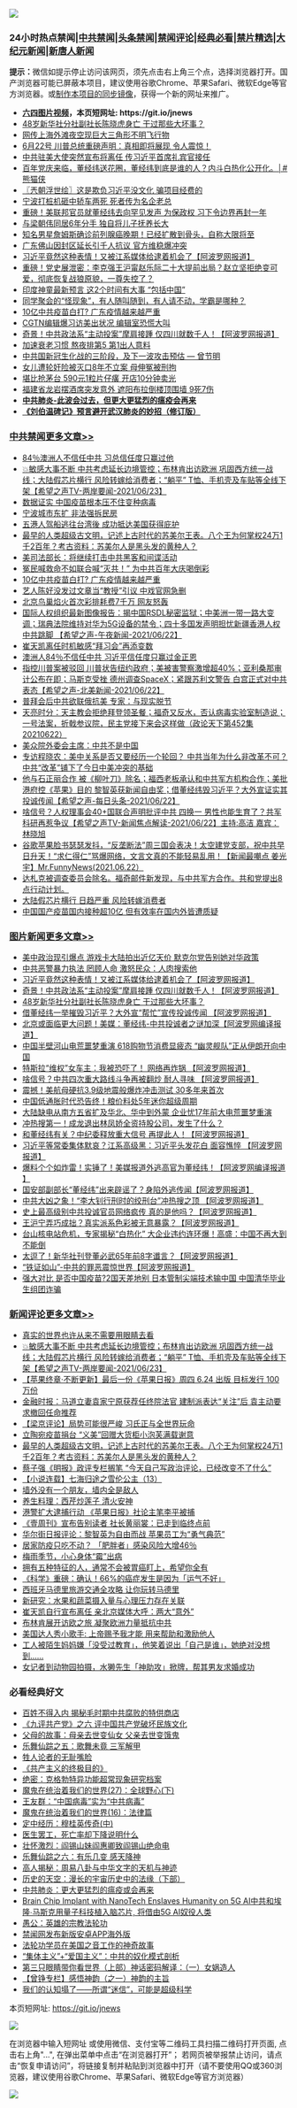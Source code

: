 ![](https://raw.githubusercontent.com/fqnews/bnews/master/64photo/fqnews-qr.jpg)

<div id="tt">
<h3>24小时热点禁闻|<a href="#%E4%B8%AD%E5%85%B1%E7%A6%81%E9%97%BB%E6%9B%B4%E5%A4%9A%E6%96%87%E7%AB%A0">中共禁闻</a>|<a href="#%E5%9B%BE%E7%89%87%E6%96%B0%E9%97%BB%E6%9B%B4%E5%A4%9A%E6%96%87%E7%AB%A0">头条禁闻</a>|<a href="#%E6%96%B0%E9%97%BB%E8%AF%84%E8%AE%BA%E6%9B%B4%E5%A4%9A%E6%96%87%E7%AB%A0">禁闻评论|<a href="#%E5%BF%85%E7%9C%8B%E7%BB%8F%E5%85%B8%E5%A5%BD%E6%96%87">经典必看|<a href="/video.md#%E7%A6%81%E7%89%87%E7%B2%BE%E9%80%89">禁片精选</a>|<a href="https://github.com/fqnews/djy/blob/master/gb/nf1351518.md#1">大纪元新闻</a>|<a href="https://github.com/fqnews/ntdtv/blob/master/gb/prog204.md#1">新唐人新闻</a></h3>
<div><b>提示：</b>微信如提示停止访问该网页，须先点击右上角三个点，选择浏览器打开。国产浏览器可能已屏蔽本项目，建议使用谷歌Chrome、苹果Safari、微软Edge等官方浏览器。或<a href="https://github.com/fqnews/bnews/blob/master/%E5%88%B6%E4%BD%9Cgit%E7%A6%81%E9%97%BB%E9%95%9C%E5%83%8F.md">制作本项目的同步镜像</a>，获得一个新的网址来推广。</div>
<ul>
<li><b><a href="http://d1.bdrive.tk/64.mp4" target="_blank">六四图片视频</a>，本页短网址: https://git.io/jnews</b></li>
<li><a href="/topimagenews/20210623/1572334.md">48岁新华社分社副社长陈晓虎身亡 干过那些大坏事？</a></li>
<li><a href="/cnnews/20210623/1572352.md">网传上海外滩夜空现巨大三角形不明飞行物</a></li>
<li><a href="/bannedvideo/20210623/1572357.md">6月22号  川普总统重磅声明：真相即将展现 令人震惊！</a></li>
<li><a href="/comments/20210623/1572251.md">中共驻美大使突然宣布将离任 传习近平首席礼宾官接任</a></li>
<li><a href="/comments/20210623/1572289.md">百年党庆来临，董经纬送花圈，董经纬到底是谁的人？内斗白热化公开化。│#熊猫侠</a></li>
<li><a href="/ssgc/20210623/1572429.md">〖兲朝浮世绘〗这是欺负习近平没文化 骗项目经费的</a></li>
<li><a href="/cbnews/20210623/1572335.md">宁波打桩机砸中轿车两死 死者传为名企老总</a></li>
<li><a href="/comments/20210623/1572625.md">重磅！美联邦官员就董经纬去向罕见发声 为保政权 习下令边界再封一年</a></li>
<li><a href="/yule/20210623/1572353.md">与梁朝伟同居6年分手 独自将儿子抚养长大</a></li>
<li><a href="/yule/20210623/1572521.md">知名男星詹姆斯确诊前列腺癌晚期！已经扩散到骨头，自称大限将至</a></li>
<li><a href="/cnnews/20210622/1572220.md">广东佛山因封区延长引千人抗议 官方维稳爆冲突</a></li>
<li><a href="/topimagenews/20210623/1572656.md">习近平竟然这种表情！又被江系媒体给逮着机会了【阿波罗网报道】</a></li>
<li><a href="/bannedvideo/20210623/1572564.md">重磅！党史展泄密：李克强王沪甯赵乐际二十大提前出局？赵立坚拒绝变可爱，彻底恢复战狼原貌，一尊失控了？</a></li>
<li><a href="/worldnews/20210623/1572410.md">印度神童最新预言 这2个时间有大事 “包括中国”</a></li>
<li><a href="/funmedia/20210623/1572371.md">同学聚会的“怪现象”，有人随叫随到，有人请不动，学霸是哪种？</a></li>
<li><a href="/cbnews/20210623/1572712.md">10亿中共疫苗白打? 广东疫情越来越严重</a></li>
<li><a href="/cbnews/20210622/1572147.md">CGTN编辑爆习访美出状况 编辑室恐慌大叫</a></li>
<li><a href="/topimagenews/20210623/1572594.md">奇景！中共政法系“主动投案”摩肩接踵 仅四川就数千人！【阿波罗网报道】</a></li>
<li><a href="/health/20210623/1572553.md">加速衰老习惯 熬夜排第5 第1出人意料</a></li>
<li><a href="/comments/20210622/1571945.md">中共国新冠生化战的三阶段，及下一波攻击预估 — 曾节明</a></li>
<li><a href="/cbnews/20210622/1572143.md">女儿遭轮奸险被灭口8年不立案 母伸冤被刑拘</a></li>
<li><a href="/cbnews/20210623/1572297.md">堪比抢茅台 590元1粒片仔癀 开店10分钟卖光</a></li>
<li><a href="/cbnews/20210622/1572141.md">福建省龙岩摆酒席突发意外 遮阳布拉倒楼顶围墙 9死7伤</a></li>
<li><b><a href="/comments/20200211/1275071.md" target="_blank">中共肺炎-此波会过去，但更大更猛烈的瘟疫会再来</a></b></li>
<li><b><a href="/comments/20200207/1272816.md" target="_blank">《刘伯温碑记》预言避开武汉肺炎的妙招（修订版）</a></b></li>
</ul>
</div>

<div class="catlist">
<h3><a href="/cbnews/" target="_blank">中共禁闻</a><span><a href="/cbnews/" target="_blank" rel="nofollow">更多文章>></a></span></h3>
<ul>
<li><a href="/cbnews/20210623/1572862.md" target="_blank">84％澳洲人不信任中共 习总信任度只赢过他</a></li>
<li><a href="/comments/20210623/1572853.md" target="_blank">💥敏感大事不断 中共考虑延长边境管控；布林肯出访欧洲 巩固西方统一战线；大陆假芯片横行 风险转嫁给消费者；“躺平” T恤、手机壳及车贴等全线下架【希望之声TV-两岸要闻-2021/06/23】</a></li>
<li><a href="/cbnews/20210623/1572849.md" target="_blank">数据证实 中国疫苗根本压不住变种病毒</a></li>
<li><a href="/cbnews/20210623/1572786.md" target="_blank">宁波城市东扩 非法强拆民房</a></li>
<li><a href="/cbnews/20210623/1572783.md" target="_blank">五港人驾船逃往台湾後 成功抵达美国获得庇护</a></li>
<li><a href="/comments/20210623/1572779.md" target="_blank">最早的人类超级古文明，记述上古时代的苏美尔王表。八个王为何掌权24万1千2百年？考古资料：苏美尔人是黑头发的黄种人？</a></li>
<li><a href="/cbnews/20210623/1572741.md" target="_blank">美司法部长：将继续打击中共黑客和间谍活动</a></li>
<li><a href="/cbnews/20210623/1572740.md" target="_blank">冤民喊救命不如联合喊“灭共！” 为中共百年大庆喝倒彩</a></li>
<li><a href="/cbnews/20210623/1572712.md" target="_blank">10亿中共疫苗白打? 广东疫情越来越严重</a></li>
<li><a href="/cbnews/20210623/1572677.md" target="_blank">艺人陈好没发过文章当“教授”引议 中戏官网急删</a></li>
<li><a href="/cbnews/20210623/1572657.md" target="_blank">北京鸟巢焰火首次彩排耗费7千万 网友怒轰</a></li>
<li><a href="/comments/20210623/1572638.md" target="_blank">国际人权组织最新图像报告：揭中国RSDL秘密监狱；中美洲一带一路大变调；瑞典法院维持对华为5G设备的禁令；四十多国发声明担忧新疆香港人权 中共跳脚 【希望之声-午夜新闻-2021/06/22】</a></li>
<li><a href="/cbnews/20210623/1572636.md" target="_blank">崔天凯离任时机敏感“拜习会”再添变数</a></li>
<li><a href="/cbnews/20210623/1572595.md" target="_blank">澳洲人84％不信任中共 习近平信任度只赢过金正恩</a></li>
<li><a href="/comments/20210623/1572582.md" target="_blank">指控川普案被驳回 川普状告纽约政府；美被害警察激增超40%；亚利桑那审计公布在即；马斯克受挫  德州调查SpaceX；紧跟苏利文警告 白宫正式对中共表态【希望之声-北美新闻-2021/06/22】</a></li>
<li><a href="/cbnews/20210623/1572569.md" target="_blank">普拜会后中共欲联俄抗美 专家：与现实脱节</a></li>
<li><a href="/cbnews/20210623/1572547.md" target="_blank">天亮时分：天主教会拒绝拜登领圣餐；福奇又反水，否认病毒实验室制造说；一号法案，折戟参议院，民主党接下来会这样做（政论天下第452集 20210622）</a></li>
<li><a href="/cbnews/20210623/1572454.md" target="_blank">美众院外委会主席：中共不是中国</a></li>
<li><a href="/comments/20210623/1572447.md" target="_blank">专访程晓农：美中关系是否又要经历一个轮回？ 中共当年为什么非改革不可？中共“改革”铺下了今日中美冲突的基础</a></li>
<li><a href="/comments/20210623/1572434.md" target="_blank">他与石正丽合作 被《柳叶刀》除名；福西老板承认和中共军方机构合作；美批港府控《苹果》目的 黎智英获新闻自由奖；借董经纬毁习近平？大外宣证实其投诚传闻【希望之声-每日头条-2021/06/22】</a></li>
<li><a href="/comments/20210623/1572433.md" target="_blank">啥信号？人权理事会40+国联合声明批评中共 四换一 男性也能生育了？共军科研再惹争议【希望之声TV-新闻焦点解读-2021/06/22】主持:高洁  嘉宾： 林晓旭</a></li>
<li><a href="/comments/20210623/1572432.md" target="_blank">谷歌苹果脸书瑟瑟发抖，“反垄断法”周三国会表决！太空建党支部，祝中共早日升天！“求仁得仁”骂爆网络，文言文真的不能轻易乱用！【新闻最嘲点 姜光宇】Mr.FunnyNews(2021.06.22）‬</a></li>
<li><a href="/comments/20210623/1572428.md" target="_blank">达札克被调查委员会除名。福奇邮件新发现，与中共军方合作。共和党提出8点行动计划。</a></li>
<li><a href="/cbnews/20210623/1572404.md" target="_blank">大陆假芯片横行 日趋严重 风险转嫁消费者</a></li>
<li><a href="/cbnews/20210623/1572370.md" target="_blank">中国国产疫苗国内接种超10亿 但有效率在国内外皆遭质疑</a></li>

</ul>
</div>
<div class="catlist">
<h3><a href="/topimagenews/" target="_blank">图片新闻</a><span><a href="/topimagenews/" target="_blank" rel="nofollow">更多文章>></a></span></h3>
<ul>
<li><a href="/topimagenews/20210623/1572841.md" target="_blank">美中政治现引爆点 游戏卡大陆拍出近亿天价 默克尔党告别她对华政策</a></li>
<li><a href="/topimagenews/20210623/1572689.md" target="_blank">中共恶警暴力执法 罔顾人命 激怒民众：人肉搜索他</a></li>
<li><a href="/topimagenews/20210623/1572656.md" target="_blank">习近平竟然这种表情！又被江系媒体给逮着机会了【阿波罗网报道】</a></li>
<li><a href="/topimagenews/20210623/1572594.md" target="_blank">奇景！中共政法系“主动投案”摩肩接踵 仅四川就数千人！【阿波罗网报道】</a></li>
<li><a href="/topimagenews/20210623/1572334.md" target="_blank">48岁新华社分社副社长陈晓虎身亡 干过那些大坏事？</a></li>
<li><a href="/topimagenews/20210622/1571979.md" target="_blank">借董经纬一举摧毁习近平？大外宣“帮忙”宣传投诚传闻 【阿波罗网报道】</a></li>
<li><a href="/topimagenews/20210622/1571863.md" target="_blank">北京或面临更大问题！美媒：董经纬-中共投诚者之谜加深【阿波罗网编译报道】</a></li>
<li><a href="/topimagenews/20210621/1571349.md" target="_blank">中国半壁河山电荒噩梦重演 618购物节消费显疲态 “幽灵舰队”正从伊朗开向中国</a></li>
<li><a href="/topimagenews/20210621/1571238.md" target="_blank">特斯拉“维权”女车主：我被恐吓了！ 网络再炸锅 【阿波罗网报道】</a></li>
<li><a href="/topimagenews/20210621/1571162.md" target="_blank">啥信号？中共四次重大路线斗争再被翻炒 耐人寻味 【阿波罗网报道】</a></li>
<li><a href="/topimagenews/20210621/1571069.md" target="_blank">震撼！美航母硬抗3.9级地震般爆炸冲击测试 30多年来首次</a></li>
<li><a href="/topimagenews/20210621/1570856.md" target="_blank">中国低通胀时代恐告终！粮价料处5年迷你超级周期</a></li>
<li><a href="/topimagenews/20210620/1570841.md" target="_blank">大陆缺电从南方五省扩及华北、华中到外蒙 企业忧17年前大电荒噩梦重演</a></li>
<li><a href="/topimagenews/20210620/1570595.md" target="_blank">冲热搜第一！成龙退出林凤娇全资持股公司，发生了什么？</a></li>
<li><a href="/topimagenews/20210620/1570532.md" target="_blank">和董经纬有关？中纪委释放重大信号 再提此人！【阿波罗网报道】</a></li>
<li><a href="/topimagenews/20210619/1570003.md" target="_blank">习近平等常委集体默哀？江系高级黑：习近平头发花白 面容憔悴 【阿波罗网报道】</a></li>
<li><a href="/topimagenews/20210619/1569734.md" target="_blank">爆料个个如炸雷！实锤了！美媒报道外逃高官为董经纬！【阿波罗网编译报道 】</a></li>
<li><a href="/topimagenews/20210618/1569604.md" target="_blank">国安部副部长“董经纬”出来辟谣了？身陷外逃传闻【阿波罗网报道】</a></li>
<li><a href="/topimagenews/20210618/1569201.md" target="_blank">中共大凶之象！“李大钊行刑时的绞刑台”冲热搜之顶 【阿波罗网报道】</a></li>
<li><a href="/topimagenews/20210617/1568586.md" target="_blank">史上最高级别中共投诚官员网络疯传 真的是他吗？【阿波罗网报道】</a></li>
<li><a href="/topimagenews/20210617/1568585.md" target="_blank">王沪宁弄巧成拙？真实派系色彩被无意暴露？【阿波罗网报道】</a></li>
<li><a href="/topimagenews/20210616/1567991.md" target="_blank">台山核电站危机，专家揭秘“白热化” 大企业违约连环爆！高盛：中国不再大到不能倒</a></li>
<li><a href="/topimagenews/20210616/1567809.md" target="_blank">太逗了！新华社刊登董必武65年前8字谶言？【阿波罗网报道】</a></li>
<li><a href="/topimagenews/20210616/1567674.md" target="_blank">“铁证如山”-中共的罪恶震惊世界【阿波罗网报道】</a></li>
<li><a href="/topimagenews/20210615/1567286.md" target="_blank">强大对比 是否中国疫苗?2国天差地别 日本管制尖端技术输中国 中国清华毕业生组团诈骗</a></li>

</ul>
</div>
<div class="catlist">
<h3><a href="/comments/" target="_blank">新闻评论</a><span><a href="/comments/" target="_blank" rel="nofollow">更多文章>></a></span></h3>
<ul>
<li><a href="/comments/20210623/1572856.md" target="_blank">真实的世界也许从来不需要用眼睛去看</a></li>
<li><a href="/comments/20210623/1572853.md" target="_blank">💥敏感大事不断 中共考虑延长边境管控；布林肯出访欧洲 巩固西方统一战线；大陆假芯片横行 风险转嫁给消费者；“躺平” T恤、手机壳及车贴等全线下架【希望之声TV-两岸要闻-2021/06/23】</a></li>
<li><a href="/comments/20210623/1572818.md" target="_blank">【苹果终章‧不断更新】最后一份《苹果日报》周四 6.24 出版 目标发行 100 万份</a></li>
<li><a href="/comments/20210623/1572817.md" target="_blank">金融时报：马道立妻袁家宁原获荐任终院法官 建制派表达“关注”后 袁主动要求撤回任命推荐</a></li>
<li><a href="/comments/20210623/1572814.md" target="_blank">【梁京评论】局势可能很严峻 习氏正与全世界玩命</a></li>
<li><a href="/comments/20210623/1572784.md" target="_blank">立陶宛疫苗捐台 “义美”回赠大货柜小泡芙满载谢意</a></li>
<li><a href="/comments/20210623/1572779.md" target="_blank">最早的人类超级古文明，记述上古时代的苏美尔王表。八个王为何掌权24万1千2百年？考古资料：苏美尔人是黑头发的黄种人？</a></li>
<li><a href="/comments/20210623/1572772.md" target="_blank">蔡子强《明报》政评专栏搁笔 “今天自己写政治评论，已经改变不了什么”</a></li>
<li><a href="/comments/20210623/1572771.md" target="_blank">【小说连载】七海归途之雪伦公主（13）</a></li>
<li><a href="/comments/20210623/1572758.md" target="_blank">墙外没有一个朋友，墙内全是敌人</a></li>
<li><a href="/comments/20210623/1572734.md" target="_blank">养生料理：西芹炒莲子 清火安神</a></li>
<li><a href="/comments/20210623/1572720.md" target="_blank">港警扩大逮捕行动 《苹果日报》社论主笔李平被捕</a></li>
<li><a href="/comments/20210623/1572717.md" target="_blank">《壹周刊》宣布告别读者 社长黄丽裳：已走到临终点前</a></li>
<li><a href="/comments/20210623/1572716.md" target="_blank">华尔街日报评论：黎智英为自由而战 苹果员工为“勇气典范”</a></li>
<li><a href="/comments/20210623/1572707.md" target="_blank">居家防疫只吃不动？ 「肥胖者」感染风险大增46％</a></li>
<li><a href="/comments/20210623/1572706.md" target="_blank">梅雨季节，小心身体“霉”出病</a></li>
<li><a href="/comments/20210623/1572705.md" target="_blank">拥有五种特征的人，通常不会被胃癌盯上，希望你全有</a></li>
<li><a href="/comments/20210623/1572704.md" target="_blank">《科学》重磅：确认！66%的癌症发生是因为「运气不好」</a></li>
<li><a href="/comments/20210623/1572703.md" target="_blank">西班牙马德里旅游交通全攻略 让你玩转马德里</a></li>
<li><a href="/comments/20210623/1572688.md" target="_blank">新研究：水果和蔬菜摄入量与心理压力存在关联</a></li>
<li><a href="/comments/20210623/1572683.md" target="_blank">崔天凯自行宣布离任 亲北京媒体大呼：两大“意外”</a></li>
<li><a href="/comments/20210623/1572670.md" target="_blank">布林肯展开访欧之旅 凝聚欧洲力量抵抗中共</a></li>
<li><a href="/comments/20210623/1572669.md" target="_blank">美国达人秀小歌手: 上帝赐予我才能 用来帮助和激励他人</a></li>
<li><a href="/comments/20210623/1572668.md" target="_blank">工人被陌生妈妈嫌「没受过教育」，他笑着说出「自己是谁」，她绝对没想到……</a></li>
<li><a href="/comments/20210623/1572667.md" target="_blank">女记者到动物园拍摄，水獭先生「神助攻」掀牌，帮其男友求婚成功</a></li>

</ul>
</div>

<div class="catlist">
<h3>必看经典好文</h3>
<ul>
<li><a href="/lifebaike/20200711/1358994.md" target="_blank">百姓不得入内 揭秘毛时期中共腐败的特供商店</a></li>
<li><a href="/bookonline/20131116/201050.md" target="_blank">《九评共产党》之六 评中国共产党破坏民族文化</a></li>
<li><a href="/cbnews/20210507/1541162.md" target="_blank">父母的故事：母亲去世变仙女 父亲去世变饿鬼</a></li>
<li><a href="/tculture/20170715/791820.md" target="_blank">乐舞仙踪之五：歌舞未竟 三军解甲</a></li>
<li><a href="/comments/20200606/783250.md" target="_blank">牲人论者的无耻嘴脸</a></li>
<li><a href="/bookwiki/20171120/858084.md" target="_blank">《共产主义的终极目的》</a></li>
<li><a href="/comments/20200705/783265.md" target="_blank">绝密：克格勃特异功能超常现象研究档案</a></li>
<li><a href="/comments/20181224/1052333.md" target="_blank">魔鬼在统治着我们的世界(27)：全球野心(下)</a></li>
<li><a href="/comments/20200318/1295755.md" target="_blank">王友群：“中国病毒”实为“中共病毒”</a></li>
<li><a href="/topimagenews/20180615/958090.md" target="_blank">魔鬼在统治着我们的世界(16)：法律篇</a></li>
<li><a href="/tculture/xiulian/20151105/467870.md" target="_blank">定中经历：穆桂英传奇(中)</a></li>
<li><a href="/sohnews/20150904/445868.md" target="_blank">医生罢工，死亡率却下降说明什么</a></li>
<li><a href="/cbnews/20200727/1366904.md" target="_blank">壮怀激烈：阎锡山妹阎惠卿致阎锡山绝命电</a></li>
<li><a href="/tculture/20190101/792146.md" target="_blank">乐舞仙踪之六：有乐几变 感天降神</a></li>
<li><a href="/aomi/history/20170924/831575.md" target="_blank">高人揭秘：周易八卦与中华文字的天机与神迹</a></li>
<li><a href="/tculture/20121025/73066.md" target="_blank">历史的天空：漫长的宇宙历史中的法缘（下部）</a></li>
<li><a href="/comments/20200211/1275071.md" target="_blank">中共肺炎：更大更猛烈的瘟疫或会再来</a></li>
<li><a href="/comments/20200901/1451956.md" target="_blank">Brain Chip Implant with NanoTech Enslaves Humanity on 5G AI中共和埃隆∙马斯克用量子科技植入脑芯片, 将借由5G AI奴役人类</a></li>
<li><a href="/comments/20200313/1292991.md" target="_blank">愚公：英雄的宗教法轮功</a></li>
<li><a href="/comments/20200627/783266.md" target="_blank">禁闻网发布新版安卓APP海外版</a></li>
<li><a href="/comments/20200511/1326751.md" target="_blank">法轮功学员在美国之音工作的神奇故事</a></li>
<li><a href="/comments/20201007/1409565.md" target="_blank">“集体主义”+“爱国主义”：中共的奴化模式剖析</a></li>
<li><a href="/comments/20200426/1319648.md" target="_blank">第三只眼睛带你看世界（上部）神话密码解译：（一）女娲造人</a></li>
<li><a href="/comments/20210611/1564824.md" target="_blank">【曾铮专栏】感悟神韵（之一）神韵的主旨</a></li>
<li><a href="/sohnews/20161029/607205.md" target="_blank">我们的认知塌了——所谓“迷信”，可能是超级科学</a></li>

</ul>
</div>

本页短网址: https://git.io/jnews

![](https://raw.githubusercontent.com/fqnews/bnews/master/64photo/fqnews-qr.jpg)

在浏览器中输入短网址 或使用微信、支付宝等二维码工具扫描二维码打开页面, 点击右上角"...", 在弹出菜单中点击“在浏览器打开”； 若网页被举报禁止访问，请点击“恢复申请访问”，将链接复制并粘贴到浏览器中打开（请不要使用QQ或360浏览器，建议使用谷歌Chrome、苹果Safari、微软Edge等官方浏览器）

![](https://raw.githubusercontent.com/fqnews/bnews/master/64photo/wx.jpg)